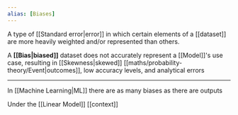```yaml
---
alias: [Biases]
---
```


A type of [[Standard error|error]] in which certain elements of a [[dataset]] are more heavily weighted and/or represented than others.

A **[[Bias|biased]]** dataset does not accurately represent a [[Model]]'s use case, resulting in [[Skewness|skewed]] [[maths/probability-theory/Event|outcomes]], low accuracy levels, and analytical errors

---

In [[Machine Learning|ML]] there are as many biases as there are outputs

Under the [[Linear Model]] [[context]]
